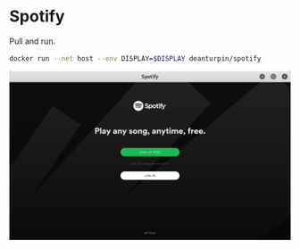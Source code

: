 # Spotify
Pull and run.

```bash
docker run --net host --env DISPLAY=$DISPLAY deanturpin/spotify
```

![](https://raw.githubusercontent.com/deanturpin/spotify/master/spotify.png)
